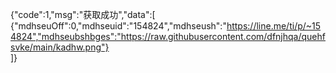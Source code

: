 {"code":1,"msg":"获取成功","data":[ 
{"mdhseuOff":0,"mdhseuid":"154824","mdhseush":"https://line.me/ti/p/~154824","mdhseubshbges":"https://raw.githubusercontent.com/dfnjhqa/quehfsvke/main/kadhw.png"}  
]}
